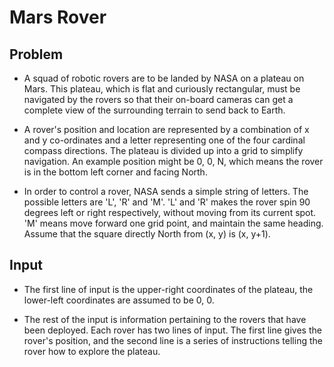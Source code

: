 # Mars Rover
## Problem
- A squad of robotic rovers are to be landed by NASA on a plateau on Mars.
This plateau, which is flat and curiously rectangular, must be navigated by the
rovers so that their on-board cameras can get a complete view of the
surrounding terrain to send back to Earth.

- A rover's position and location are represented by a combination of x and y
co-ordinates and a letter representing one of the four cardinal compass
directions. The plateau is divided up into a grid to simplify navigation. An
example position might be 0, 0, N, which means the rover is in the bottom
left corner and facing North.

- In order to control a rover, NASA sends a simple string of letters. The
possible letters are 'L', 'R' and 'M'. 'L' and 'R' makes the rover spin 90
degrees left or right respectively, without moving from its current spot.
'M' means move forward one grid point, and maintain the same heading.
Assume that the square directly North from (x, y) is (x, y+1).

## Input
- The first line of input is the upper-right coordinates of the plateau, the
lower-left coordinates are assumed to be 0, 0.

- The rest of the input is information pertaining to the rovers that have
been deployed. Each rover has two lines of input. The first line gives the
rover's position, and the second line is a series of instructions telling
the rover how to explore the plateau.